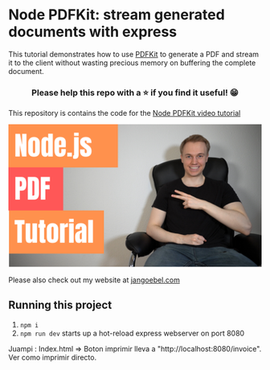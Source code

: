 # Node PDFKit: stream generated documents with express

This tutorial demonstrates how to use [PDFKit](https://pdfkit.org/) to generate a PDF and stream it to the client without wasting precious memory on buffering the complete document.

<h3 align="center">Please help this repo with a ⭐️ if you find it useful! 😁</h3>

This repository is contains the code for the [Node PDFKit video tutorial](https://www.youtube.com/watch?v=fKewAlUwRPk)

[![Node PDFKit tutorial.png](images/node-pdf-tutorial-pdfkit.png)](https://www.youtube.com/watch?v=fKewAlUwRPk)

Please also check out my website at [jangoebel.com](https://jangoebel.com)

## Running this project

1. `npm i`
2. `npm run dev` starts up a hot-reload express webserver on port 8080

Juampi : 
  Index.html => Boton imprimir lleva a "http://localhost:8080/invoice". Ver como imprimir directo. 

